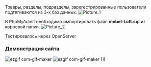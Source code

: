 Товары, разделы, подразделы, зарегестрированные пользователи подтягиваются из 3-х баз данных.
![Picture_1](https://i.ibb.co/Xby6DFH/image.png)

В PhpMyAdmit необходимо импортировать файл **mebel-Loft.sql** из корневой папки.
![Picture_2](https://i.ibb.co/HNrdJYM/php-My-Admit.png)

Тестировалось через OpenServer

### Демонстрация сайта
![ezgif com-gif-maker](https://user-images.githubusercontent.com/69976961/147375330-99f2e245-defe-43a6-bd80-e5a4d9da0183.gif)
![ezgif com-gif-maker (1)](https://user-images.githubusercontent.com/69976961/147375331-012d09a6-c6cf-415b-bc9a-5459faece98a.gif)
